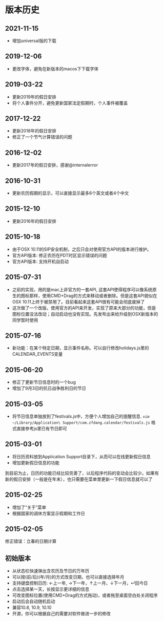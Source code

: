 # 版本历史

## 2021-11-15
* 增加universal版的下载

## 2019-12-06
* 更改字体，避免在新版本的macos下下载字体

## 2019-03-22
* 更新2019年的假日安排
* 将个人事件分开，避免更新国家法定假期时，个人事件被覆盖

## 2017-12-22
* 更新2018年的假日安排
* 修正了一个节气计算错误的问题

## 2016-12-02
* 更新2017年的假日安排，感谢@internalerror

## 2016-10-31
* 更新农历假期的显示，可以直接显示最多6个英文或者4个中文

## 2015-12-10
* 更新2016年的假日安排

## 2015-10-18
* 由于OSX 10.11的SIP安全机制，之后只会对使用官方API的版本进行维护。
* 官方API版本: 修正农历在PDT时区显示错误的问题
* 官方API版本: 支持开机自启动

 
## 2015-07-31
* 之前的实现，用的是mac上非官方的一套API, 这套API使得程序可以像系统原生的图标那样，使用CMD+Drag的方式来移动或者删除。但是这套API貌似在OSX 10.11上终于被禁用了。目前看起来这套API很有可能会彻底废掉了
* 这次做了一个改版，使用官方的API来开发，实现了原来大部分的功能，但是图标位置没法改动；自动启动也没有实现。先发布出来给升级到OSX新版本的同学暂时使用

## 2015-07-16
* 新功能：在某个特定日期，显示事件名称。可以自行修改holidays.js里的CALENDAR_EVENTS变量

## 2015-06-20
* 修正了更新节日信息时的一个bug
* 增加了9月3日的抗日战争胜利日的节日

## 2015-03-05
* 将节日信息单独放到了festivals.js中，方便个人增加自己的提醒信息. 
`vim ~/Library/Application\ Support/com.zfdang.calendar/festivals.js`
格式直接参考js里已有节日即可

## 2015-03-01
* 将日历资料放到Application Support目录下，从而可以在线更新假日信息
* 增加更新假日信息的功能

到目前为止，日历的功能已经比较完善了，以后程序代码的变动会比较少。如果有新的假日安排（一般是在年末），也只需要在菜单里更新一下假日信息就可以了

## 2015-02-25
* 增加了“关于”菜单
* 根据国家的调休方案显示假期和工作日

## 2015-02-05
修正错误：立春的日期计算

## 初始版本
* 从状态栏快速弹出含农历及节日的万年历
* 可以按(前/后)(年/月)的方式改变日期，也可以直接选择年月
* 支持键盘控制日历: ←上一年, →下一年，↑上一月，↓下一月，↵回今日
* 点击选择某一天，长按显示更详细的信息
* 可改变图标位置(使用CMD+Drag的方式拖动)，或者拖至桌面空白处关闭程序
* 启动后会自动随机启动
* 兼容10.8, 10.9, 10.10
* 开源，你可以根据自己的需要对软件做进一步的修改
